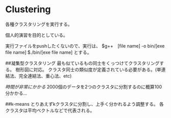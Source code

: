 # Clustering
各種クラスタリングを実行する。

個人的演習を目的としている。

実行ファイルをpushしたくないので、実行は、
    $g++　[file name] -o bin/[exe file name]
    $./bin/[exe file name]
とする。

##凝集型クラスタリング
最も似ているもの同士をくっつけてクラスタリングする。
樹形図に対応。  クラスタ同士の類似度が定義されている必要がある。(単連結法、完全連結法、重心法、etc)

*時間が非常にかかる*  2000個のデータを2つのクラスタに分割するのに概算100分かかる...

##k-means
とりあえずkクラスタに分割し、上手く分かれるよう調整する。  各クラスタは平均ベクトルなどで代表される。
